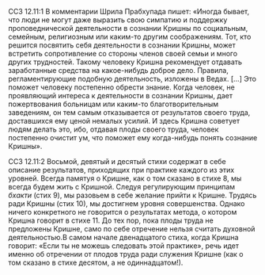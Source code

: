 ССЗ 12.11:1	В комментарии Шрила Прабхупада пишет: «Иногда бывает, что люди не могут даже выразить свою симпатию и поддержку проповеднической деятельности в сознании Кришны по социальным, семейным, религиозным или каким-то другим соображениям. Тот, кто решится посвятить себя деятельности в сознании Кришны, может встретить сопротивление со стороны членов своей семьи и много других трудностей. Такому человеку Кришна рекомендует отдавать заработанные средства на какое-нибудь доброе дело. Правила, регламентирующие подобную деятельность, изложены в Ведах. [...] Это поможет человеку постепенно обрести знание. Когда человек, не проявляющий интереса к деятельности в сознании Кришны, дает пожертвования больницам или каким-то благотворительным заведениям, он тем самым отказывается от результатов своего труда, доставшихся ему ценой немалых усилий. И здесь Кришна советует людям делать это, ибо, отдавая плоды своего труда, человек постепенно очистит ум, что поможет ему когда-нибудь понять сознание Кришны».

ССЗ 12.11:2	Восьмой, девятый и десятый стихи содержат в себе описание результатов, приходящих при практике каждого из этих уровней. Всегда памятуя о Кришне, как о том сказано в стихе 8, мы всегда будем жить с Кришной. Следуя регулирующим принципам _бхакти_ (стих 9), мы разовьем в себе желание прийти к Кришне. Трудясь ради Кришны (стих 10), мы достигнем уровня совершенства. Однако ничего конкретного не говорится о результатах метода, о котором Кришна говорит в стихе 11. До тех пор, пока плоды труда не предложены Кришне, само по себе отречение нельзя считать духовной деятельностью.В самом начале двенадцатого стиха, когда Кришна говорит: «Если ты не можешь следовать этой практике», речь идет именно об отречении от плодов труда ради служения Кришне (как о том сказано в стихе десятом, а не одиннадцатом!).